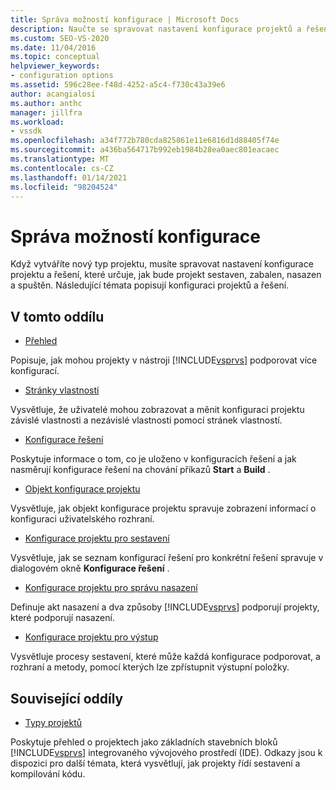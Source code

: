 ```yaml
---
title: Správa možností konfigurace | Microsoft Docs
description: Naučte se spravovat nastavení konfigurace projektů a řešení v aplikaci Visual Studio, abyste mohli řídit, jak se projekt sestaví, zabalí, nasadí a spustí.
ms.custom: SEO-VS-2020
ms.date: 11/04/2016
ms.topic: conceptual
helpviewer_keywords:
- configuration options
ms.assetid: 596c28ee-f48d-4252-a5c4-f730c43a39e6
author: acangialosi
ms.author: anthc
manager: jillfra
ms.workload:
- vssdk
ms.openlocfilehash: a34f772b780cda825861e11e6816d1d88405f74e
ms.sourcegitcommit: a436ba564717b992eb1984b28ea0aec801eacaec
ms.translationtype: MT
ms.contentlocale: cs-CZ
ms.lasthandoff: 01/14/2021
ms.locfileid: "98204524"
---
```

# <a name="managing-configuration-options"></a>Správa možností konfigurace
Když vytváříte nový typ projektu, musíte spravovat nastavení konfigurace projektu a řešení, které určuje, jak bude projekt sestaven, zabalen, nasazen a spuštěn. Následující témata popisují konfiguraci projektů a řešení.

## <a name="in-this-section"></a>V tomto oddílu
- [Přehled](../../extensibility/internals/configuration-options-overview.md)

 Popisuje, jak mohou projekty v nástroji [!INCLUDE[vsprvs](../../code-quality/includes/vsprvs_md.md)] podporovat více konfigurací.

- [Stránky vlastností](../../extensibility/internals/property-pages.md)

 Vysvětluje, že uživatelé mohou zobrazovat a měnit konfiguraci projektu závislé vlastnosti a nezávislé vlastnosti pomocí stránek vlastností.

- [Konfigurace řešení](../../extensibility/internals/solution-configuration.md)

 Poskytuje informace o tom, co je uloženo v konfiguracích řešení a jak nasměrují konfigurace řešení na chování příkazů **Start** a **Build** .

- [Objekt konfigurace projektu](../../extensibility/internals/project-configuration-object.md)

 Vysvětluje, jak objekt konfigurace projektu spravuje zobrazení informací o konfiguraci uživatelského rozhraní.

- [Konfigurace projektu pro sestavení](../../extensibility/internals/project-configuration-for-building.md)

 Vysvětluje, jak se seznam konfigurací řešení pro konkrétní řešení spravuje v dialogovém okně **Konfigurace řešení** .

- [Konfigurace projektu pro správu nasazení](../../extensibility/internals/project-configuration-for-managing-deployment.md)

 Definuje akt nasazení a dva způsoby [!INCLUDE[vsprvs](../../code-quality/includes/vsprvs_md.md)] podporují projekty, které podporují nasazení.

- [Konfigurace projektu pro výstup](../../extensibility/internals/project-configuration-for-output.md)

 Vysvětluje procesy sestavení, které může každá konfigurace podporovat, a rozhraní a metody, pomocí kterých lze zpřístupnit výstupní položky.

## <a name="related-sections"></a>Související oddíly
- [Typy projektů](../../extensibility/internals/project-types.md)

 Poskytuje přehled o projektech jako základních stavebních bloků [!INCLUDE[vsprvs](../../code-quality/includes/vsprvs_md.md)] integrovaného vývojového prostředí (IDE). Odkazy jsou k dispozici pro další témata, která vysvětlují, jak projekty řídí sestavení a kompilování kódu.
